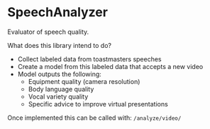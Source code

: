 # SpeechAnalyzer
Evaluator of speech quality.

What does this library intend to do?
- Collect labeled data from toastmasters speeches
- Create a model from this labeled data that accepts a new video
- Model outputs the following:
  - Equipment quality (camera resolution)
  - Body language quality
  - Vocal variety quality
  - Specific advice to improve virtual presentations

Once implemented this can be called with:
`/analyze/video/`
